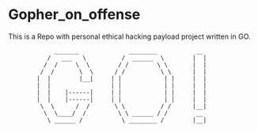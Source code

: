 # Gopher_on_offense

This is a Repo with personal ethical hacking payload project written in GO.


        
              
                 _______              ________           __
               /   ___   \          /  ______  \        |  |
              /  /     \  \        / /        \ \       |  |
             /  /       \  \      / /          \ \      |  |
            |  |        |__|     | |            | |     |  |
            |  |                 | |            | |     |  |
            |  |    |------|     | |            | |     |  |
            |  |    |------|     | |            | |     |  |
             \  \      /  /       \ \          / /      |__|
              \  \____/  /         \ \ ______ / /        __
               \ ______ /           \ ________ /        |__|
                
